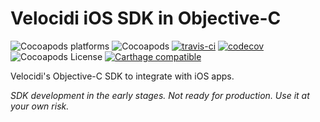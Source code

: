 # Velocidi iOS SDK in Objective-C 
![Cocoapods platforms](https://img.shields.io/cocoapods/p/VelocidiSDK.svg)
![Cocoapods](https://img.shields.io/cocoapods/v/VelocidiSDK.svg)
[![travis-ci](https://travis-ci.com/velocidi/velocidi-ios-objc-sdk.svg?branch=master)](https://travis-ci.com/velocidi/velocidi-ios-objc-sdk)
[![codecov](https://codecov.io/gh/velocidi/velocidi-ios-objc-sdk/branch/master/graph/badge.svg)](https://codecov.io/gh/velocidi/velocidi-ios-objc-sdk)
![Cocoapods License](https://img.shields.io/cocoapods/l/VelocidiSDK.svg)
[![Carthage compatible](https://img.shields.io/badge/Carthage-compatible-4BC51D.svg?style=flat)](https://github.com/Carthage/Carthage)

Velocidi's Objective-C SDK to integrate with iOS apps.

_SDK development in the early stages. Not ready for production. Use it at your own risk._
